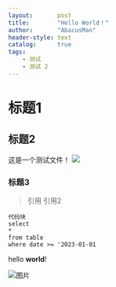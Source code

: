 ```yaml
---
layout:       post
title:        "Hello World！"
author:       "AbacusMan"
header-style: text
catalog:      true
tags:
    - 测试
    - 测试 2
---
```


# 标题1

## 标题2


这是一个测试文件！
![](/img/home-bg.jpg)
### 标题3

> 引用
> 引用2

```
代码块
select 
*
from table 
where date >= '2023-01-01
```

hello **world**!


![图片](/Users/anker/Documents/GitHub/rockyisaboy.GitHub.io/img/post-bg-universe.jpg)

